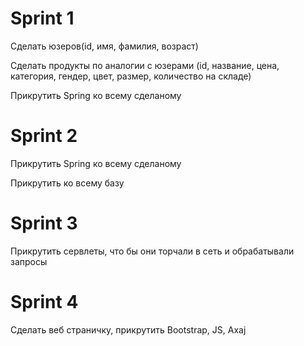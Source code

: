 <h1>Sprint 1</h1>
    <p>Сделать юзеров(id, имя, фамилия, возраст)</p>
    <p>Сделать продукты по аналогии с юзерами (id, название, цена, категория, гендер, цвет, размер, количество на складе)</p>
    <p>Прикрутить Spring ко всему сделаному</p>

<h1>Sprint 2</h1>
    <p>Прикрутить Spring ко всему сделаному</p>
    <p>Прикрутить ко всему базу</p>
        
<h1>Sprint 3</h1>
    <p>Прикрутить сервлеты, что бы они торчали в сеть и обрабатывали запросы</p>
    
<h1>Sprint 4</h1>
    <p>Сделать веб страничку, прикрутить Bootstrap, JS, Axaj</p>  